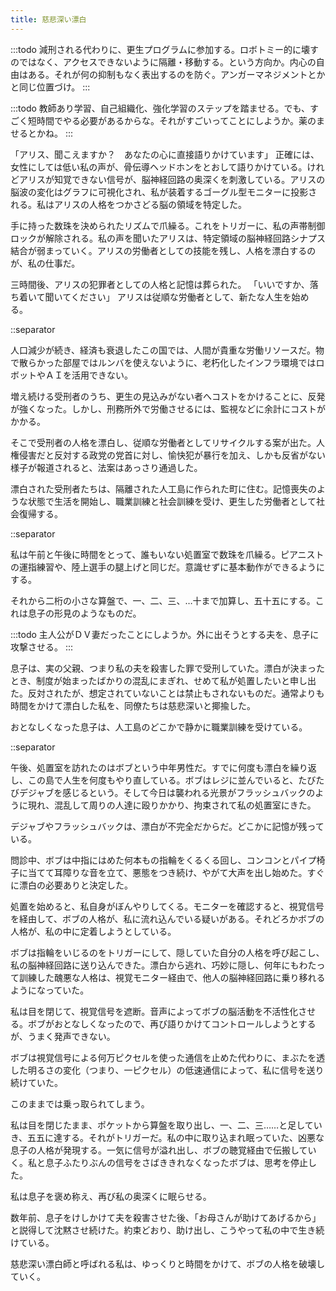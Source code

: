 ```yaml
---
title: 慈悲深い漂白
---
```


:::todo
減刑される代わりに、更生プログラムに参加する。ロボトミー的に壊すのではなく、アクセスできないように隔離・移動する。という方向か。内心の自由はある。それが何の抑制もなく表出するのを防ぐ。アンガーマネジメントとかと同じ位置づけ。
:::

:::todo
教師あり学習、自己組織化、強化学習のステップを踏ませる。でも、すごく短時間でやる必要があるからな。それがすごいってことにしようか。薬のませるとかね。
:::

「アリス、聞こえますか？　あなたの心に直接語りかけています」
正確には、女性にしては低い私の声が、骨伝導ヘッドホンをとおして語りかけている。けれどアリスが知覚できない信号が、脳神経回路の奥深くを刺激している。アリスの脳波の変化はグラフに可視化され、私が装着するゴーグル型モニターに投影される。私はアリスの人格をつかさどる脳の領域を特定した。

手に持った数珠を決められたリズムで爪繰る。これをトリガーに、私の声帯制御ロックが解除される。私の声を聞いたアリスは、特定領域の脳神経回路シナプス結合が弱まっていく。アリスの労働者としての技能を残し、人格を漂白するのが、私の仕事だ。

三時間後、アリスの犯罪者としての人格と記憶は葬られた。
「いいですか、落ち着いて聞いてください」
アリスは従順な労働者として、新たな人生を始める。

::separator

人口減少が続き、経済も衰退したこの国では、人間が貴重な労働リソースだ。物で散らかった部屋ではルンバを使えないように、老朽化したインフラ環境ではロボットやＡＩを活用できない。

増え続ける受刑者のうち、更生の見込みがない者へコストをかけることに、反発が強くなった。しかし、刑務所外で労働させるには、監視などに余計にコストがかかる。

そこで受刑者の人格を漂白し、従順な労働者としてリサイクルする案が出た。人権侵害だと反対する政党の党首に対し、愉快犯が暴行を加え、しかも反省がない様子が報道されると、法案はあっさり通過した。

漂白された受刑者たちは、隔離された人工島に作られた町に住む。記憶喪失のような状態で生活を開始し、職業訓練と社会訓練を受け、更生した労働者として社会復帰する。

::separator

私は午前と午後に時間をとって、誰もいない処置室で数珠を爪繰る。ピアニストの運指練習や、陸上選手の腿上げと同じだ。意識せずに基本動作ができるようにする。

それから二桁の小さな算盤で、一、二、三、…十まで加算し、五十五にする。これは息子の形見のようなものだ。

:::todo
主人公がＤＶ妻だったことにしようか。外に出そうとする夫を、息子に攻撃させる。
:::

息子は、実の父親、つまり私の夫を殺害した罪で受刑していた。漂白が決まったとき、制度が始まったばかりの混乱にまぎれ、せめて私が処置したいと申し出た。反対されたが、想定されていないことは禁止もされないものだ。通常よりも時間をかけて漂白した私を、同僚たちは慈悲深いと揶揄した。

おとなしくなった息子は、人工島のどこかで静かに職業訓練を受けている。

::separator

午後、処置室を訪れたのはボブという中年男性だ。すでに何度も漂白を繰り返し、この島で人生を何度もやり直している。ボブはレジに並んでいると、たびたびデジャブを感じるという。そして今日は襲われる光景がフラッシュバックのように現れ、混乱して周りの人達に殴りかかり、拘束されて私の処置室にきた。

デジャブやフラッシュバックは、漂白が不完全だからだ。どこかに記憶が残っている。

問診中、ボブは中指にはめた何本もの指輪をくるくる回し、コンコンとパイプ椅子に当てて耳障りな音を立て、悪態をつき続け、やがて大声を出し始めた。すぐに漂白の必要ありと決定した。

処置を始めると、私自身がぼんやりしてくる。モニターを確認すると、視覚信号を経由して、ボブの人格が、私に流れ込んでいる疑いがある。それどろかボブの人格が、私の中に定着しようとしている。

ボブは指輪をいじるのをトリガーにして、隠していた自分の人格を呼び起こし、私の脳神経回路に送り込んできた。漂白から逃れ、巧妙に隠し、何年にもわたって訓練した醜悪な人格は、視覚モニター経由で、他人の脳神経回路に乗り移れるようになっていた。

私は目を閉じて、視覚信号を遮断。音声によってボブの脳活動を不活性化させる。ボブがおとなしくなったので、再び語りかけてコントロールしようとするが、うまく発声できない。

ボブは視覚信号による何万ピクセルを使った通信を止めた代わりに、まぶたを透した明るさの変化（つまり、一ピクセル）の低速通信によって、私に信号を送り続けていた。

このままでは乗っ取られてしまう。

私は目を閉じたまま、ポケットから算盤を取り出し、一、二、三……と足していき、五五に達する。それがトリガーだ。私の中に取り込まれ眠っていた、凶悪な息子の人格が発現する。一気に信号が溢れ出し、ボブの聴覚経由で伝搬していく。私と息子ふたりぶんの信号をさばききれなくなったボブは、思考を停止した。

私は息子を褒め称え、再び私の奥深くに眠らせる。

数年前、息子をけしかけて夫を殺害させた後、「お母さんが助けてあげるから」と説得して沈黙させ続けた。約束どおり、助け出し、こうやって私の中で生き続けている。

慈悲深い漂白師と呼ばれる私は、ゆっくりと時間をかけて、ボブの人格を破壊していく。
